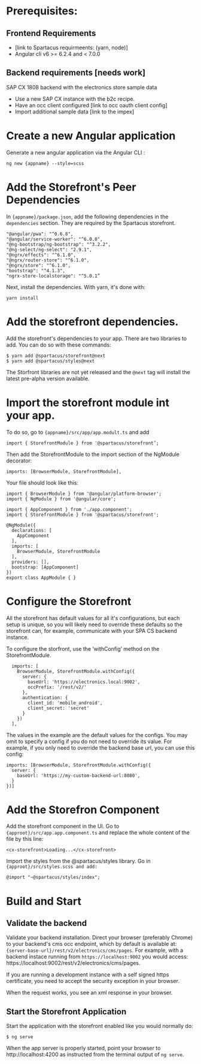 # Prerequisites:

## Frontend Requirements

- [link to Spartacus requirmeents: (yarn, node)]
- Angular cli v6 >= 6.2.4 and < 7.0.0

## Backend requirements [needs work]

SAP CX 1808 backend with the electronics store sample data

- Use a new SAP CX instance with the b2c recipe.
- Have an occ client configured [link to occ oauth client config]
- Import additional sample data [link to the impex]

# Create a new Angular application

Generate a new angular application via the Angular CLI :

```
ng new {appname} --style=scss
```

# Add the Storefront's Peer Dependencies

In `{appname}/package.json`, add the following dependencies in the `dependencies` section. They are required by the Spartacus storefront.

```
"@angular/pwa": "^0.6.8",
"@angular/service-worker": "^6.0.0",
"@ng-bootstrap/ng-bootstrap": "^3.2.2",
"@ng-select/ng-select": "2.9.1",
"@ngrx/effects": "^6.1.0",
"@ngrx/router-store": "^6.1.0",
"@ngrx/store": "^6.1.0",
"bootstrap": "^4.1.3",
"ngrx-store-localstorage": "^5.0.1”
```

Next, install the dependencies. With yarn, it's done with:

```
yarn install
```

# Add the storefront dependencies.

Add the storefront's dependencies to your app. There are two libraries to add. You can do so with these commands:

```
$ yarn add @spartacus/storefront@next
$ yarn add @spartacus/styles@next
```

The Storfront libraries are not yet released and the `@next` tag will install the latest pre-alpha version available.

# Import the storefront module int your app.

To do so, go to `{appname}/src/app/app.modult.ts` and add

```
import { StorefrontModule } from '@spartacus/storefront’;
```

Then add the StorefrontModule to the import section of the NgModule decorator:

```
imports: [BrowserModule, StorefrontModule],
```

Your file should look like this:

```
import { BrowserModule } from '@angular/platform-browser';
import { NgModule } from '@angular/core';

import { AppComponent } from './app.component';
import { StorefrontModule } from '@spartacus/storefront';

@NgModule({
  declarations: [
    AppComponent
  ],
  imports: [
    BrowserModule, StorefrontModule
  ],
  providers: [],
  bootstrap: [AppComponent]
})
export class AppModule { }
```

# Configure the Storefront

All the storefront has default values for all it's configurations, but each setup is unique, so you will likely need to override these defaults so the storefront can, for example, communicate with your SPA CS backend instance.

To configure the storfront, use the ‘withConfig’ method on the StorefrontModule.

```
  imports: [
    BrowserModule, StorefrontModule.withConfig({
      server: {
        baseUrl: 'https://electronics.local:9002',
        occPrefix: '/rest/v2/'
      },
      authentication: {
        client_id: 'mobile_android',
        client_secret: 'secret'
      }
    })
  ],
```

The values in the example are the default values for the configs. You may omit to specify a config if you do not need to override its value.
For example, if you only need to override the backend base url, you can use this config:

```
imports: [BrowserModule, StorefrontModule.withConfig({
  server: {
    baseUrl: 'https://my-custom-backend-url:8080',
  }
})]
```

# Add the Storefron Component

Add the storefront component in the UI. Go to `{approot}/src/app.app.component.ts` and replace the whole content of the file by this line:

```
<cx-storefront>Loading...</cx-storefront>
```

Import the styles from the @spartacus/styles library.
Go in `{approot}/src/styles.scss and add:`

```
@import "~@spartacus/styles/index";
```

# Build and Start

## Validate the backend

Validate your backend installation. Direct your browser (preferably Chrome) to your backend's cms occ endpoint, which by default is available at: `{server-base-url}/rest/v2/electronics/cms/pages`. For example, with a backend instace running from `https://localhost:9002` you would access: https://localhost:9002/rest/v2/electronics/cms/pages.

If you are running a development instance with a self signed https certificate, you need to accept the security exception in your browser.

When the request works, you see an xml response in your browser.

## Start the Storefront Application

Start the application with the storefront enabled like you would normally do:

```
$ ng serve
```

When the app server is properly started, point your browser to http://localhost:4200 as instructed from the terminal output of `ng serve`.
